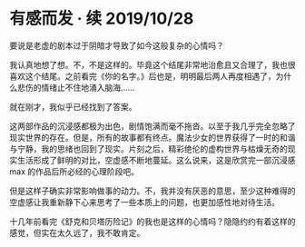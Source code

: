 <h1>
    有感而发 · 续
    <date>2019/10/28</date>
</h1>

要说是老虚的剧本过于阴暗才导致了如今这般复杂的心情吗？

我认真地想了想。不，不是这样的。毕竟这个结尾非常地治愈且又合理了，我也很喜欢这个结尾。之前看完《你的名字。》后也是，明明最后两人再度相遇了，为什么悲伤的情绪止不住地涌入脑海……

就在刚才，我似乎已经找到了答案。

这两部作品的沉浸感都极为出色，剧情饱满而毫不拖沓。以至于我几乎完全忽略了现实世界的存在。但是，所有的故事都有终点。魔法少女的世界获得了一时的和谐与宁静，我的思绪也回到了现实。片刻之后，精彩绝伦的虚构世界与枯燥无奇的现实生活形成了鲜明的对比，空虚感不断地蔓延。这么说来，这是欣赏完一部沉浸感 max 的作品后所必经的心理阶段吧。

但是这样子确实非常影响做事的动力。不，我并没有厌恶的意思，至少这种难得的空虚感让我重新静下心来思考了一些本质上的问题，也更加感性地对待生活。

十几年前看完《舒克和贝塔历险记》的我也是这样的心情吗？隐隐约约有着这样的感觉，但实在太久远了，我不敢肯定。
